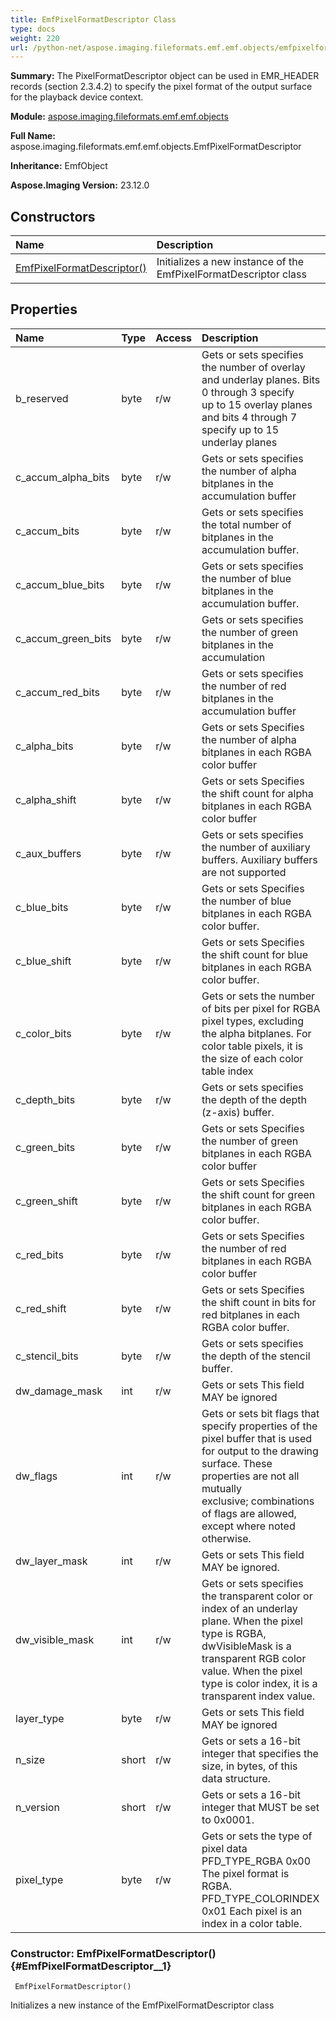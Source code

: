 ```yaml
---
title: EmfPixelFormatDescriptor Class
type: docs
weight: 220
url: /python-net/aspose.imaging.fileformats.emf.emf.objects/emfpixelformatdescriptor/
---
```


**Summary:** The PixelFormatDescriptor object can be used in EMR_HEADER records (section 2.3.4.2) to specify the pixel format of the output surface for the playback device context.

**Module:** [aspose.imaging.fileformats.emf.emf.objects](/imaging/python-net/aspose.imaging.fileformats.emf.emf.objects/)

**Full Name:** aspose.imaging.fileformats.emf.emf.objects.EmfPixelFormatDescriptor

**Inheritance:** EmfObject

**Aspose.Imaging Version:** 23.12.0

## **Constructors**
| **Name** | **Description** |
| :- | :- |
| [EmfPixelFormatDescriptor()](#EmfPixelFormatDescriptor__1) | Initializes a new instance of the EmfPixelFormatDescriptor class |
## **Properties**
| **Name** | **Type** | **Access** | **Description** |
| :- | :- | :- | :- |
| b_reserved | byte | r/w | Gets or sets specifies the number of overlay and underlay planes. Bits 0 through 3 specify <br/>            up to 15 overlay planes and bits 4 through 7 specify up to 15 underlay planes |
| c_accum_alpha_bits | byte | r/w | Gets or sets specifies the number of alpha bitplanes in the accumulation buffer |
| c_accum_bits | byte | r/w | Gets or sets specifies the total number of bitplanes in the accumulation buffer. |
| c_accum_blue_bits | byte | r/w | Gets or sets specifies the number of blue bitplanes in the accumulation buffer. |
| c_accum_green_bits | byte | r/w | Gets or sets specifies the number of green bitplanes in the accumulation |
| c_accum_red_bits | byte | r/w | Gets or sets specifies the number of red bitplanes in the accumulation buffer |
| c_alpha_bits | byte | r/w | Gets or sets  Specifies the number of alpha bitplanes in each RGBA color buffer |
| c_alpha_shift | byte | r/w | Gets or sets Specifies the shift count for alpha bitplanes in each RGBA color buffer |
| c_aux_buffers | byte | r/w | Gets or sets specifies the number of auxiliary buffers. Auxiliary buffers are not supported |
| c_blue_bits | byte | r/w | Gets or sets  Specifies the number of blue bitplanes in each RGBA color buffer. |
| c_blue_shift | byte | r/w | Gets or sets  Specifies the shift count for blue bitplanes in each RGBA color buffer. |
| c_color_bits | byte | r/w | Gets or sets the number of bits per pixel for RGBA pixel types, excluding the alpha bitplanes. For color table pixels, it is the size of each color table index |
| c_depth_bits | byte | r/w | Gets or sets specifies the depth of the depth (z-axis) buffer. |
| c_green_bits | byte | r/w | Gets or sets  Specifies the number of green bitplanes in each RGBA color buffer |
| c_green_shift | byte | r/w | Gets or sets  Specifies the shift count for green bitplanes in each RGBA color buffer. |
| c_red_bits | byte | r/w | Gets or sets  Specifies the number of red bitplanes in each RGBA color buffer |
| c_red_shift | byte | r/w | Gets or sets  Specifies the shift count in bits for red bitplanes in each RGBA color buffer. |
| c_stencil_bits | byte | r/w | Gets or sets specifies the depth of the stencil buffer. |
| dw_damage_mask | int | r/w | Gets or sets This field MAY be ignored |
| dw_flags | int | r/w | Gets or sets bit flags that specify properties of the pixel buffer that is used <br/>            for output to the drawing surface. These properties are not all mutually <br/>            exclusive; combinations of flags are allowed, except where noted otherwise. |
| dw_layer_mask | int | r/w | Gets or sets This field MAY be ignored. |
| dw_visible_mask | int | r/w | Gets or sets specifies the transparent color or index of an underlay plane. When the pixel <br/>            type is RGBA, dwVisibleMask is a transparent RGB color value. When the pixel <br/>            type is color index, it is a transparent index value. |
| layer_type | byte | r/w | Gets or sets This field MAY be ignored |
| n_size | short | r/w | Gets or sets a 16-bit integer that specifies the size, in bytes, of this data structure. |
| n_version | short | r/w | Gets or sets a 16-bit integer that MUST be set to 0x0001. |
| pixel_type | byte | r/w | Gets or sets the type of pixel data<br/>            PFD_TYPE_RGBA       0x00 The pixel format is RGBA.<br/>            PFD_TYPE_COLORINDEX 0x01 Each pixel is an index in a color table. |


### Constructor: EmfPixelFormatDescriptor() {#EmfPixelFormatDescriptor__1}


```
 EmfPixelFormatDescriptor() 
```

Initializes a new instance of the EmfPixelFormatDescriptor class

